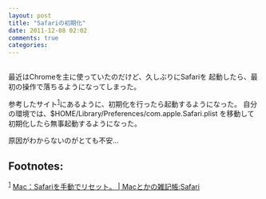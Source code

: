 ```yaml
---
layout: post
title: "Safariの初期化"
date: 2011-12-08 02:02
comments: true
categories:
---
```


<div id="outline-container-1" class="outline-2">
<h2 id="sec-1"></h2>
<div class="outline-text-2" id="text-1">


<p>
最近はChromeを主に使っていたのだけど、久しぶりにSafariを
起動したら、最初の操作で落ちるようになってしまった。
</p>
<p>
参考したサイト<sup><a class="footref" name="fnr.1" href="#fn.1">1</a></sup>にあるように、初期化を行ったら起動するようになった。
自分の環境では、$HOME/Library/Preferences/com.apple.Safari.plist
を移動して初期化したら無事起動するようになった。
</p>
<p>
原因がわからないのがとても不安&hellip;
</p>


<div id="footnotes">
<h2 class="footnotes">Footnotes: </h2>
<div id="text-footnotes">
<p class="footnote"><sup><a class="footnum" name="fn.1" href="#fnr.1">1</a></sup> <a href="http://tukaikta.blog135.fc2.com/blog-entry-59.html">Mac：Safariを手動でリセット。 | Macとかの雑記帳:Safari</a>
</p></div>
</div>

</div>
</div>
